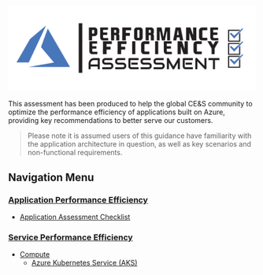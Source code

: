 [![Performance Efficiency Assessment](/templates/media/performanceefficiency-icon.png "Performance Efficiency Assessment")](#)

This assessment has been produced to help the global CE&S community to optimize the performance efficiency of applications built on Azure, providing key recommendations to better serve our customers.

> Please note it is assumed users of this guidance have familiarity with the application architecture in question, as well as key scenarios and non-functional requirements.

## Navigation Menu

### [Application Performance Efficiency](./application.md) 
- [Application Assessment Checklist](./application.md#Application-Assessment-Checklist)


### [Service Performance Efficiency](./service.md)

  - [Compute](./service.md#Compute)
    - [Azure Kubernetes Service (AKS)](./service.md#Azure-Kubernetes-Service-AKS)